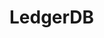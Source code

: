 <!--
 * @Author: Leo
 * @Date: 2022-01-19 18:04:26
 * @LastEditTime: 2022-02-01 22:56:37
 * @LastEditors: Leo
 * @Description: 打开koroFileHeader查看配置 进行设置: https://github.com/OBKoro1/koro1FileHeader/wiki/%E9%85%8D%E7%BD%AE

 * @FilePath: /example-authority-cpp/README.md
-->
# LedgerDB

